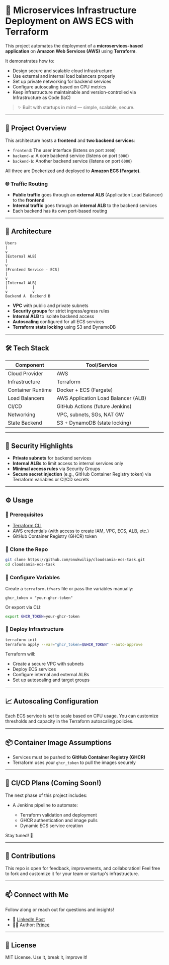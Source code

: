# 🚀 Microservices Infrastructure Deployment on AWS ECS with Terraform

This project automates the deployment of a **microservices-based application** on **Amazon Web Services (AWS)** using **Terraform**.

It demonstrates how to:

- Design secure and scalable cloud infrastructure
- Use external and internal load balancers properly
- Set up private networking for backend services
- Configure autoscaling based on CPU metrics
- Keep infrastructure maintainable and version-controlled via Infrastructure as Code (IaC)

> ✨ Built with startups in mind — simple, scalable, secure.

---

## 📌 Project Overview

This architecture hosts a **frontend** and **two backend services**:

- `frontend`: The user interface (listens on port `3000`)
- `backend-a`: A core backend service (listens on port `5000`)
- `backend-b`: Another backend service (listens on port `6000`)

All three are Dockerized and deployed to **Amazon ECS (Fargate)**.

### 🌐 Traffic Routing

- **Public traffic** goes through an **external ALB** (Application Load Balancer) to the **frontend**
- **Internal traffic** goes through an **internal ALB** to the backend services
- Each backend has its own port-based routing

---

## 🧱 Architecture

```
Users
|
v
[External ALB]
|
v
[Frontend Service - ECS]
|
v
[Internal ALB]
|           |
v           v
Backend A  Backend B

```

- **VPC** with public and private subnets
- **Security groups** for strict ingress/egress rules
- **Internal ALB** to isolate backend access
- **Autoscaling** configured for all ECS services
- **Terraform state locking** using S3 and DynamoDB

---

## 🛠 Tech Stack

| Component         | Tool/Service                        |
| ----------------- | ----------------------------------- |
| Cloud Provider    | AWS                                 |
| Infrastructure    | Terraform                           |
| Container Runtime | Docker + ECS (Fargate)              |
| Load Balancers    | AWS Application Load Balancer (ALB) |
| CI/CD             | GitHub Actions (future Jenkins)     |
| Networking        | VPC, subnets, SGs, NAT GW           |
| State Backend     | S3 + DynamoDB (state locking)       |

---

## 🔐 Security Highlights

- **Private subnets** for backend services
- **Internal ALBs** to limit access to internal services only
- **Minimal access rules** via Security Groups
- **Secure secret injection** (e.g., GitHub Container Registry token) via Terraform variables or CI/CD secrets

---

## ⚙️ Usage

### 🧩 Prerequisites

- [Terraform CLI](https://developer.hashicorp.com/terraform/downloads)
- AWS credentials (with access to create IAM, VPC, ECS, ALB, etc.)
- GitHub Container Registry (GHCR) token

### 📁 Clone the Repo

```bash
git clone https://github.com/onukwilip/cloudsania-ecs-task.git
cd cloudsania-ecs-task
```

### 🔧 Configure Variables

Create a `terraform.tfvars` file or pass the variables manually:

```hcl
ghcr_token = "your-ghcr-token"
```

Or export via CLI:

```bash
export GHCR_TOKEN=your-ghcr-token
```

### 🚀 Deploy Infrastructure

```bash
terraform init
terraform apply --var="ghcr_token=$GHCR_TOKEN" --auto-approve
```

Terraform will:

- Create a secure VPC with subnets
- Deploy ECS services
- Configure internal and external ALBs
- Set up autoscaling and target groups

---

## 📈 Autoscaling Configuration

Each ECS service is set to scale based on CPU usage.
You can customize thresholds and capacity in the Terraform autoscaling policies.

---

## 📦 Container Image Assumptions

- Services must be pushed to **GitHub Container Registry (GHCR)**
- Terraform uses your `ghcr_token` to pull the images securely

---

## 🔄 CI/CD Plans (Coming Soon!)

The next phase of this project includes:

- A Jenkins pipeline to automate:

  - Terraform validation and deployment
  - GHCR authentication and image pulls
  - Dynamic ECS service creation

Stay tuned! 🚧

---

## 🤝 Contributions

This repo is open for feedback, improvements, and collaboration!
Feel free to fork and customize it for your team or startup's infrastructure.

---

## 📫 Connect with Me

Follow along or reach out for questions and insights!

- 🔗 [LinkedIn Post](https://www.linkedin.com/in/prince-onukwili-a82143233/)
- 🧑‍💻 Author: [Prince](https://github.com/onukwilip)

---

## 📄 License

MIT License. Use it, break it, improve it!
